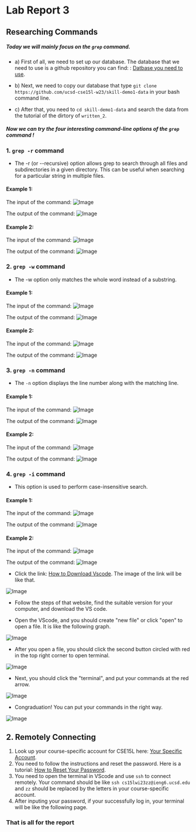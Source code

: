 # Lab Report 3
## Researching Commands
##### Today we will mainly focus on the `grep` command. 

* a) First of all, we need to set up our database. The database that we need to use is a github repository you can find: : [Datbase you need to use](https://github.com/ucsd-cse15l-w23/skill-demo1-data).
* b) Next, we need to copy our database that type `git clone https://github.com/ucsd-cse15l-w23/skill-demo1-data` in your bash command line.

* c) After that, you need to `cd skill-demo1-data` and search the data from the tutorial of the dirtory of `written_2`.

##### Now we can try the four interesting command-line options of the `grep` command !

### 1. `grep -r` command 

* The -r (or --recursive) option allows grep to search through all files and subdirectories in a given directory. This can be useful when searching for a particular string in multiple files.

#### Example 1:
  The input of the command:
   ![Image](input1.png)
  
 
  The output of the command:
   ![Image](output1.png)
  


#### Example 2:
  The input of the command:
   ![Image](input2.png)
  
  
  
  The output of the command:
   ![Image](output2.png)
  


### 2. `grep -w` command 

* The -w option only matches the whole word instead of a substring.

#### Example 1:
  The input of the command:
   ![Image](input3.png)
  
  The output of the command:
   ![Image](output3.png)

#### Example 2:
  The input of the command:
   ![Image](input4.png)
  
  The output of the command:
   ![Image](output4.png)
  



### 3. `grep -n` command

* The `-n` option displays the line number along with the matching line.

#### Example 1:
  The input of the command:
   ![Image](input5.png)
  
  The output of the command:
   ![Image](output5.png)

#### Example 2:
  The input of the command:
   ![Image](input6.png)
  
  The output of the command:
   ![Image](output6.png)


### 4. `grep -i` command 

* This option is used to perform case-insensitive search.

#### Example 1:
  The input of the command:
   ![Image](input7.png)
  
  The output of the command:
   ![Image](output7.png)

#### Example 2:
  The input of the command:
   ![Image](input8.png)
  
  The output of the command:
   ![Image](output8.png)

 
 
 
 
 
* Click the link: [How to Download Vscode](https://code.visualstudio.com/). The image of the link will be like that.

 ![Image](VScodeDownload.png)

* Follow the steps of that website, find the suitable version for your computer, and download the VS code.

* Open the VScode, and you should create "new file" or click "open" to open a file. It is like the following graph.

 ![Image](123.png)

* After you open a file, you should click the second button circled with red in the top right corner to open terminal.

 ![Image](12345.png)

* Next, you should click the "terminal", and put your commands at the red arrow.

 ![Image](1234567.png)

* Congraduation! You can put your commands in the right way.

 ![Image](VScode.png)



## 2. Remotely Connecting
1. Look up your course-specific account for CSE15L here: [Your Specific Account](https://sdacs.ucsd.edu/~icc/index.php).
2. You need to follow the instructions and reset the password. Here is a tutorial: [How to Reset Your Password](https://docs.google.com/document/d/1hs7CyQeh-MdUfM9uv99i8tqfneos6Y8bDU0uhn1wqho/edit).
3. You need to open the terminal in VScode and use `ssh` to connect remotely. Your command should be like `ssh cs15lwi23zz@ieng6.ucsd.edu` and `zz` should be replaced by the letters in your course-specific account.
4. After inputing your password, if your successfully log in, your terminal will be like the following page.



### That is all for the report 
